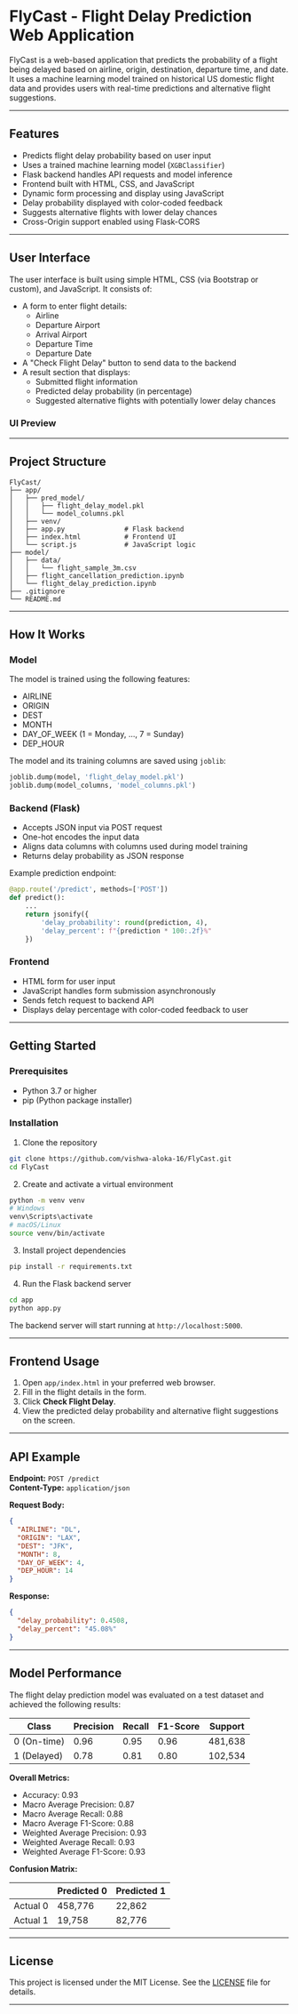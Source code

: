 # FlyCast - Flight Delay Prediction Web Application

FlyCast is a web-based application that predicts the probability of a flight being delayed based on airline, origin, destination, departure time, and date. It uses a machine learning model trained on historical US domestic flight data and provides users with real-time predictions and alternative flight suggestions.

***

## Features

* Predicts flight delay probability based on user input
* Uses a trained machine learning model (`XGBClassifier`)
* Flask backend handles API requests and model inference
* Frontend built with HTML, CSS, and JavaScript
* Dynamic form processing and display using JavaScript
* Delay probability displayed with color-coded feedback
* Suggests alternative flights with lower delay chances
* Cross-Origin support enabled using Flask-CORS

***

## User Interface

The user interface is built using simple HTML, CSS (via Bootstrap or custom), and JavaScript. It consists of:

* A form to enter flight details:
  * Airline
  * Departure Airport
  * Arrival Airport
  * Departure Time
  * Departure Date
* A "Check Flight Delay" button to send data to the backend
* A result section that displays:
  * Submitted flight information
  * Predicted delay probability (in percentage)
  * Suggested alternative flights with potentially lower delay chances

### UI Preview



***

## Project Structure

```
FlyCast/
├── app/
│   ├── pred_model/
│   │   ├── flight_delay_model.pkl
│   │   └── model_columns.pkl
│   ├── venv/
│   ├── app.py               # Flask backend
│   ├── index.html           # Frontend UI
│   └── script.js            # JavaScript logic
├── model/
│   ├── data/
│   │   └── flight_sample_3m.csv
│   ├── flight_cancellation_prediction.ipynb
│   └── flight_delay_prediction.ipynb
├── .gitignore
└── README.md
```

***

## How It Works

### Model

The model is trained using the following features:

* AIRLINE
* ORIGIN
* DEST
* MONTH
* DAY_OF_WEEK (1 = Monday, ..., 7 = Sunday)
* DEP_HOUR

The model and its training columns are saved using `joblib`:

```python
joblib.dump(model, 'flight_delay_model.pkl')
joblib.dump(model_columns, 'model_columns.pkl')
```

### Backend (Flask)

* Accepts JSON input via POST request
* One-hot encodes the input data
* Aligns data columns with columns used during model training
* Returns delay probability as JSON response

Example prediction endpoint:

```python
@app.route('/predict', methods=['POST'])
def predict():
    ...
    return jsonify({
        'delay_probability': round(prediction, 4),
        'delay_percent': f"{prediction * 100:.2f}%"
    })
```

### Frontend

* HTML form for user input
* JavaScript handles form submission asynchronously
* Sends fetch request to backend API
* Displays delay percentage with color-coded feedback to user

***

## Getting Started

### Prerequisites

* Python 3.7 or higher
* pip (Python package installer)

### Installation

1. Clone the repository

```bash
git clone https://github.com/vishwa-aloka-16/FlyCast.git
cd FlyCast
```

2. Create and activate a virtual environment

```bash
python -m venv venv
# Windows
venv\Scripts\activate
# macOS/Linux
source venv/bin/activate
```

3. Install project dependencies

```bash
pip install -r requirements.txt
```

4. Run the Flask backend server

```bash
cd app
python app.py
```

The backend server will start running at `http://localhost:5000`.

***

## Frontend Usage

1. Open `app/index.html` in your preferred web browser.
2. Fill in the flight details in the form.
3. Click **Check Flight Delay**.
4. View the predicted delay probability and alternative flight suggestions on the screen.

***

## API Example

**Endpoint:** `POST /predict`  
**Content-Type:** `application/json`

**Request Body:**

```json
{
  "AIRLINE": "DL",
  "ORIGIN": "LAX",
  "DEST": "JFK",
  "MONTH": 8,
  "DAY_OF_WEEK": 4,
  "DEP_HOUR": 14
}
```

**Response:**

```json
{
  "delay_probability": 0.4508,
  "delay_percent": "45.08%"
}
```

***

## Model Performance

The flight delay prediction model was evaluated on a test dataset and achieved the following results:

| Class        | Precision | Recall | F1-Score | Support  |
|--------------|-----------|--------|----------|----------|
| 0 (On-time)  | 0.96      | 0.95   | 0.96     | 481,638  |
| 1 (Delayed)  | 0.78      | 0.81   | 0.80     | 102,534  |

**Overall Metrics:**

* Accuracy: 0.93  
* Macro Average Precision: 0.87  
* Macro Average Recall: 0.88  
* Macro Average F1-Score: 0.88  
* Weighted Average Precision: 0.93  
* Weighted Average Recall: 0.93  
* Weighted Average F1-Score: 0.93  

**Confusion Matrix:**

|               | Predicted 0 | Predicted 1 |
|---------------|-------------|-------------|
| Actual 0      | 458,776     | 22,862      |
| Actual 1      | 19,758      | 82,776      |

***

## License

This project is licensed under the MIT License. See the [LICENSE](LICENSE) file for details.

***
